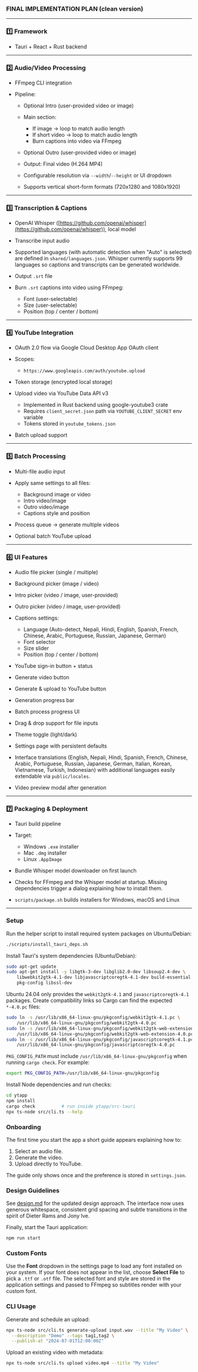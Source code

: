 ### FINAL IMPLEMENTATION PLAN (clean version)

---

### 1️⃣ Framework

* Tauri + React + Rust backend

---

### 2️⃣ Audio/Video Processing

* FFmpeg CLI integration
* Pipeline:

  * Optional Intro (user-provided video or image)
  * Main section:

    * If image → loop to match audio length
    * If short video → loop to match audio length
    * Burn captions into video via FFmpeg
  * Optional Outro (user-provided video or image)
  * Output: Final video (H.264 MP4)
  * Configurable resolution via `--width`/`--height` or UI dropdown
  * Supports vertical short-form formats (720x1280 and 1080x1920)

---

### 3️⃣ Transcription & Captions

* OpenAI Whisper ([https://github.com/openai/whisper](https://github.com/openai/whisper)), local model
* Transcribe input audio
* Supported languages (with automatic detection when "Auto" is selected)
  are defined in `shared/languages.json`. Whisper currently supports 99
  languages so captions and transcripts can be generated worldwide.
* Output `.srt` file
* Burn `.srt` captions into video using FFmpeg:

  * Font (user-selectable)
  * Size (user-selectable)
  * Position (top / center / bottom)

---

### 4️⃣ YouTube Integration

* OAuth 2.0 flow via Google Cloud Desktop App OAuth client
* Scopes:

  * `https://www.googleapis.com/auth/youtube.upload`
* Token storage (encrypted local storage)
* Upload video via YouTube Data API v3
  * Implemented in Rust backend using google-youtube3 crate
  * Requires `client_secret.json` path via `YOUTUBE_CLIENT_SECRET` env variable
  * Tokens stored in `youtube_tokens.json`
* Batch upload support

---

### 5️⃣ Batch Processing

* Multi-file audio input
* Apply same settings to all files:

  * Background image or video
  * Intro video/image
  * Outro video/image
  * Captions style and position
* Process queue → generate multiple videos
* Optional batch YouTube upload

---

### 6️⃣ UI Features

* Audio file picker (single / multiple)
* Background picker (image / video)
* Intro picker (video / image, user-provided)
* Outro picker (video / image, user-provided)
* Captions settings:

  * Language (Auto-detect, Nepali, Hindi, English, Spanish, French, Chinese,
    Arabic, Portuguese, Russian, Japanese, German)
  * Font selector
  * Size slider
  * Position (top / center / bottom)
* YouTube sign-in button + status
* Generate video button
* Generate & upload to YouTube button
* Generation progress bar
* Batch process progress UI
* Drag & drop support for file inputs
* Theme toggle (light/dark)
* Settings page with persistent defaults
* Interface translations (English, Nepali, Hindi, Spanish, French, Chinese,
  Arabic, Portuguese, Russian, Japanese, German, Italian, Korean,
  Vietnamese, Turkish, Indonesian) with additional languages easily
  extendable via `public/locales`.
* Video preview modal after generation

---

### 7️⃣ Packaging & Deployment

* Tauri build pipeline
* Target:

  * Windows `.exe` installer
  * Mac `.dmg` installer
  * Linux `.AppImage`
* Bundle Whisper model downloader on first launch
* Checks for FFmpeg and the Whisper model at startup. Missing dependencies
  trigger a dialog explaining how to install them.
* `scripts/package.sh` builds installers for Windows, macOS and Linux

---

### Setup

Run the helper script to install required system packages on Ubuntu/Debian:

```bash
./scripts/install_tauri_deps.sh
```

Install Tauri's system dependencies (Ubuntu/Debian):

```bash
sudo apt-get update
sudo apt-get install -y libgtk-3-dev libglib2.0-dev libsoup2.4-dev \
    libwebkit2gtk-4.1-dev libjavascriptcoregtk-4.1-dev build-essential \
    pkg-config libssl-dev
```

Ubuntu 24.04 only provides the `webkit2gtk-4.1` and `javascriptcoregtk-4.1` packages.
Create compatibility links so Cargo can find the expected `*-4.0.pc` files:

```bash
sudo ln -s /usr/lib/x86_64-linux-gnu/pkgconfig/webkit2gtk-4.1.pc \
    /usr/lib/x86_64-linux-gnu/pkgconfig/webkit2gtk-4.0.pc
sudo ln -s /usr/lib/x86_64-linux-gnu/pkgconfig/webkit2gtk-web-extension-4.1.pc \
    /usr/lib/x86_64-linux-gnu/pkgconfig/webkit2gtk-web-extension-4.0.pc
sudo ln -s /usr/lib/x86_64-linux-gnu/pkgconfig/javascriptcoregtk-4.1.pc \
    /usr/lib/x86_64-linux-gnu/pkgconfig/javascriptcoregtk-4.0.pc
```

`PKG_CONFIG_PATH` must include `/usr/lib/x86_64-linux-gnu/pkgconfig` when running
`cargo check`. For example:

```bash
export PKG_CONFIG_PATH=/usr/lib/x86_64-linux-gnu/pkgconfig
```

Install Node dependencies and run checks:

```bash
cd ytapp
npm install
cargo check          # run inside ytapp/src-tauri
npx ts-node src/cli.ts --help
```

### Onboarding

The first time you start the app a short guide appears explaining how to:

1. Select an audio file.
2. Generate the video.
3. Upload directly to YouTube.

The guide only shows once and the preference is stored in `settings.json`.

### Design Guidelines

See [design.md](design.md) for the updated design approach. The interface now uses generous whitespace, consistent grid spacing and subtle transitions in the spirit of Dieter Rams and Jony Ive.

Finally, start the Tauri application:

```bash
npm run start
```


### Custom Fonts

Use the **Font** dropdown in the settings page to load any font installed on your
system. If your font does not appear in the list, choose **Select File** to pick
a `.ttf` or `.otf` file. The selected font and style are stored in the
application settings and passed to FFmpeg so subtitles render with your custom
font.

### CLI Usage

Generate and schedule an upload:

```bash
npx ts-node src/cli.ts generate-upload input.wav --title "My Video" \
  --description "Demo" --tags tag1,tag2 \
  --publish-at "2024-07-01T12:00:00Z"
```

Upload an existing video with metadata:

```bash
npx ts-node src/cli.ts upload video.mp4 --title "My Video"
```



